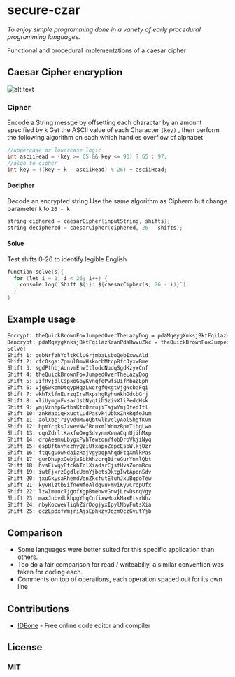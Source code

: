 # secure-czar

_To enjoy simple programming done in a variety of early procedural programming languages._

Functional and procedural implementations of a caesar cipher

## Caesar Cipher encryption

![alt text](https://media.geeksforgeeks.org/wp-content/uploads/ceaserCipher.png)

### Cipher

Encode a String messge by offsetting each charactar by an amount specified by ```k```
Get the ASCII value of each Character ```(key)``` , then perform the following algorithm on each which handles overflow of alphabet

```c
//uppercase or lowercase logic
int asciiHead = (key >= 65 && key <= 90) ? 65 : 97;
//algo to cipher
int key = ((key + k - asciiHead) % 26) + asciiHead;
```

#### Decipher

Decode an encrypted string
Use the same algorithm as Cipherm but change parameter ```k``` to
```26 - k```
```c
string ciphered = caesarCipher(inputString, shifts);
string deciphered = caesarCipher(ciphered, 26 - shifts);
```

#### Solve

Test shifts 0-26 to identify legible English

```c
function solve(s){
  for (let i = 1; i < 26; i++) {
    console.log(`Shift ${i}: ${caesarCipher(s, 26 - i)}`); 
  }
}
```

## Example usage

```sh
Encrypt: theQuickBrownFoxJumpedOverTheLazyDog = pdaMqeygXnksjBktFqilazKranPdaHwvuZkc
Dencrypt: pdaMqeygXnksjBktFqilazKranPdaHwvuZkc = theQuickBrownFoxJumpedOverTheLazyDog
Solve:
Shift 1: qebNrfzhYoltkCluGrjmbaLsboQebIxwvAld
Shift 2: rfcOsgaiZpmulDmvHskncbMtcpRfcJyxwBme
Shift 3: sgdPthbjAqnvmEnwItlodcNudqSgdKzyxCnf
Shift 4: theQuickBrownFoxJumpedOverTheLazyDog
Shift 5: uifRvjdlCspxoGpyKvnqfePwfsUifMbazEph
Shift 6: vjgSwkemDtqypHqzLworgfQxgtVjgNcbaFqi
Shift 7: wkhTxlfnEurzqIraMxpshgRyhuWkhOdcbGrj
Shift 8: xliUymgoFvsarJsbNyqtihSzivXliPedcHsk
Shift 9: ymjVznhpGwtbsKtcOzrujiTajwYmjQfedItl
Shift 10: znkWaoiqHxuctLudPasvkjUbkxZnkRgfeJum
Shift 11: aolXbpjrIyvduMveQbtwlkVclyAolShgfKvn
Shift 12: bpmYcqksJzwevNwfRcuxmlWdmzBpmTihgLwo
Shift 13: cqnZdrltKaxfwOxgSdvynmXenaCqnUjihMxp
Shift 14: droAesmuLbygxPyhTewzonYfobDroVkjiNyq
Shift 15: espBftnvMczhyQziUfxapoZgpcEspWlkjOzr
Shift 16: ftqCguowNdaizRajVgybqpAhqdFtqXmlkPas
Shift 17: gurDhvpxOebjaSbkWhzcrqBireGurYnmlQbt
Shift 18: hvsEiwqyPfckbTclXiadsrCjsfHvsZonmRcu
Shift 19: iwtFjxrzQgdlcUdmYjbetsDktgIwtAponSdv
Shift 20: jxuGkysaRhemdVenZkcfutEluhJxuBqpoTew
Shift 21: kyvHlztbSifneWfoAldgvuFmviKyvCrqpUfx
Shift 22: lzwImaucTjgofXgpBmehwvGnwjLzwDsrqVgy
Shift 23: maxJnbvdUkhpgYhqCnfixwHoxkMaxEtsrWhz
Shift 24: nbyKocweVliqhZirDogjyxIpylNbyFutsXia
Shift 25: oczLpdxfWmjriAjsEphkzyJqzmOczGvutYjb
```

## Comparison

- Some languages were better suited for this specific application than others.
- Too do a fair comparison for read / writeabiliy, a similar convention was taken for coding each.
- Comments on top of operations, each operation spaced out for its own line

## Contributions

- [IDEone] - Free online code editor and compiler

## License

### MIT

[//]: # (These are reference links used in the body of this note and get stripped out when the markdown processor does its job. There is no need to format nicely because it shouldn't be seen. Thanks SO - http://stackoverflow.com/questions/4823468/store-comments-in-markdown-syntax)

[IDEone]: <https://ideone.com/>
[Repo]: <https://github.com/SlideeScherz/programming-in-the-past/pulls>  
